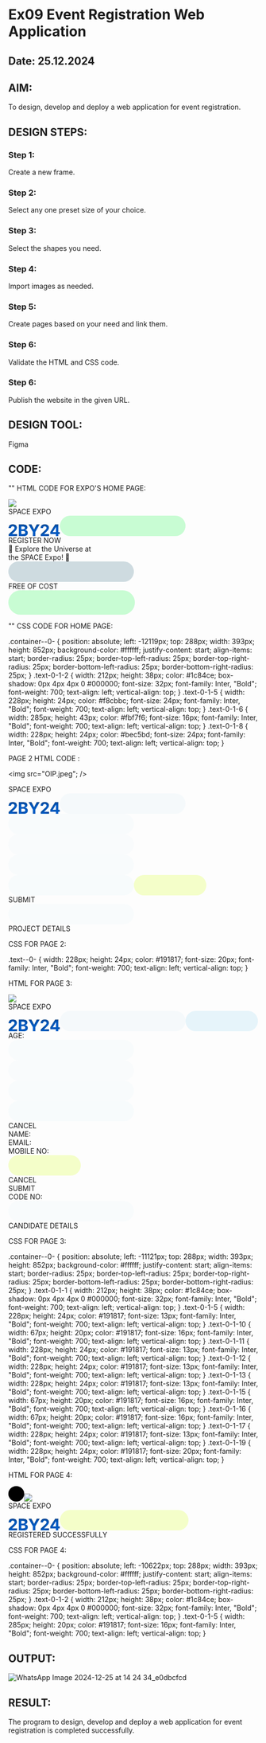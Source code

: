 # Ex09 Event Registration Web Application
## Date: 25.12.2024

## AIM:
To design, develop and deploy a web application for event registration.

## DESIGN STEPS:

### Step 1:
Create a new frame.

### Step 2:
Select any one preset size of your choice.

### Step 3:
Select the shapes you need.

### Step 4:
Import images as needed.

### Step 5:
Create pages based on your need and link them.

### Step 6:

Validate the HTML and CSS code.

### Step 6:

Publish the website in the given URL.

## DESIGN TOOL:
Figma

## CODE:
""
HTML CODE FOR EXPO'S HOME PAGE:

<div class="container--0-">
  <img src="OIP.jpeg";
  />
  <div class="text-0-1-2">SPACE EXPO</div>
  <svg
    width="104"
    height="24"
    viewBox="0 0 104 24"
    fill="none"
    xmlns="http://www.w3.org/2000/svg"
  >
    <g filter="url(#filter0_i_2_70)">
      <path
        d="M0.886452 24V20.4545L9.17054 12.7841C9.87509 12.1023 10.466 11.4886 10.9433 10.9432C11.4281 10.3977 11.7955 9.86363 12.0455 9.34091C12.2955 8.8106 12.4205 8.23863 12.4205 7.625C12.4205 6.94318 12.2652 6.35606 11.9546 5.86363C11.644 5.36363 11.2198 4.98106 10.6819 4.71591C10.144 4.44318 9.53418 4.30682 8.85236 4.30682C8.14024 4.30682 7.51903 4.45076 6.98873 4.73863C6.45842 5.02651 6.04933 5.43939 5.76145 5.97727C5.47357 6.51515 5.32963 7.1553 5.32963 7.89772H0.65918C0.65918 6.375 1.00388 5.05303 1.69327 3.93182C2.38266 2.8106 3.34857 1.94318 4.591 1.32954C5.83342 0.715906 7.26524 0.409088 8.88645 0.409088C10.5531 0.409088 12.0039 0.704543 13.2387 1.29545C14.4812 1.87879 15.4471 2.68939 16.1365 3.72727C16.8258 4.76515 17.1705 5.95454 17.1705 7.29545C17.1705 8.17424 16.9963 9.04166 16.6478 9.89773C16.3069 10.7538 15.6971 11.7045 14.8183 12.75C13.9395 13.7879 12.7008 15.0341 11.1024 16.4886L7.70463 19.8182V19.9773H17.4774V24H0.886452ZM21.1791 24V0.72727H30.4972C32.2094 0.72727 33.6374 0.981058 34.7813 1.48863C35.9253 1.99621 36.7851 2.70076 37.3609 3.60227C37.9366 4.49621 38.2245 5.52651 38.2245 6.69318C38.2245 7.60227 38.0427 8.40151 37.6791 9.09091C37.3154 9.77273 36.8154 10.3333 36.1791 10.7727C35.5503 11.2045 34.8306 11.5114 34.02 11.6932V11.9205C34.9063 11.9583 35.7359 12.2083 36.5086 12.6705C37.2889 13.1326 37.9215 13.7803 38.4063 14.6136C38.8912 15.4394 39.1336 16.4242 39.1336 17.5682C39.1336 18.803 38.8268 19.9053 38.2132 20.875C37.6071 21.8371 36.7094 22.5985 35.52 23.1591C34.3306 23.7197 32.8647 24 31.1222 24H21.1791ZM26.0995 19.9773H30.1109C31.4821 19.9773 32.4821 19.7159 33.1109 19.1932C33.7397 18.6629 34.0541 17.9583 34.0541 17.0795C34.0541 16.4356 33.8988 15.8674 33.5882 15.375C33.2776 14.8826 32.8344 14.4962 32.2586 14.2159C31.6904 13.9356 31.0124 13.7955 30.2245 13.7955H26.0995V19.9773ZM26.0995 10.4659H29.7472C30.4215 10.4659 31.02 10.3485 31.5427 10.1136C32.073 9.87121 32.4897 9.5303 32.7927 9.09091C33.1033 8.65151 33.2586 8.125 33.2586 7.51136C33.2586 6.67045 32.9594 5.99242 32.3609 5.47727C31.77 4.96212 30.9291 4.70454 29.8382 4.70454H26.0995V10.4659ZM40.9717 0.72727H46.483L51.7899 10.75H52.0171L57.324 0.72727H62.8353L54.3467 15.7727V24H49.4603V15.7727L40.9717 0.72727ZM65.3865 24V20.4545L73.6705 12.7841C74.3751 12.1023 74.966 11.4886 75.4433 10.9432C75.9281 10.3977 76.2955 9.86363 76.5455 9.34091C76.7955 8.8106 76.9205 8.23863 76.9205 7.625C76.9205 6.94318 76.7652 6.35606 76.4546 5.86363C76.144 5.36363 75.7198 4.98106 75.1819 4.71591C74.644 4.44318 74.0342 4.30682 73.3524 4.30682C72.6402 4.30682 72.019 4.45076 71.4887 4.73863C70.9584 5.02651 70.5493 5.43939 70.2615 5.97727C69.9736 6.51515 69.8296 7.1553 69.8296 7.89772H65.1592C65.1592 6.375 65.5039 5.05303 66.1933 3.93182C66.8827 2.8106 67.8486 1.94318 69.091 1.32954C70.3334 0.715906 71.7652 0.409088 73.3865 0.409088C75.0531 0.409088 76.5039 0.704543 77.7387 1.29545C78.9811 1.87879 79.9471 2.68939 80.6365 3.72727C81.3258 4.76515 81.6705 5.95454 81.6705 7.29545C81.6705 8.17424 81.4963 9.04166 81.1478 9.89773C80.8069 10.7538 80.1971 11.7045 79.3183 12.75C78.4395 13.7879 77.2008 15.0341 75.6024 16.4886L72.2046 19.8182V19.9773H81.9774V24H65.3865ZM84.6904 19.9091V16.0341L94.4063 0.72727H97.7472V6.09091H95.77L89.645 15.7841V15.9659H103.452V19.9091H84.6904ZM95.8609 24V18.7273L95.9518 17.0114V0.72727H100.565V24H95.8609Z"
        fill="#005FCC"
      ></path>
    </g>
    <defs>
      <filter
        id="filter0_i_2_70"
        x="0.65918"
        y="0.409088"
        width="102.793"
        height="27.5909"
        filterUnits="userSpaceOnUse"
        color-interpolation-filters="sRGB"
      >
        <feFlood flood-opacity="0" result="BackgroundImageFix"></feFlood>
        <feBlend
          mode="normal"
          in="SourceGraphic"
          in2="BackgroundImageFix"
          result="shape"
        ></feBlend>
        <feColorMatrix
          in="SourceAlpha"
          type="matrix"
          values="0 0 0 0 0 0 0 0 0 0 0 0 0 0 0 0 0 0 127 0"
          result="hardAlpha"
        ></feColorMatrix>
        <feOffset dy="4"></feOffset>
        <feGaussianBlur stdDeviation="2"></feGaussianBlur>
        <feComposite
          in2="hardAlpha"
          operator="arithmetic"
          k2="-1"
          k3="1"
        ></feComposite>
        <feColorMatrix
          type="matrix"
          values="0 0 0 0 0 0 0 0 0 0 0 0 0 0 0 0 0 0 0.25 0"
        ></feColorMatrix>
        <feBlend
          mode="normal"
          in2="shape"
          result="effect1_innerShadow_2_70"
        ></feBlend>
      </filter>
    </defs></svg
  ><svg
    width="253"
    height="41"
    viewBox="0 0 253 41"
    fill="none"
    xmlns="http://www.w3.org/2000/svg"
  >
    <rect
      width="253"
      height="41"
      rx="20.5"
      fill="#1FF74E"
      fill-opacity="0.24"
    ></rect>
  </svg>
  <div class="text-0-1-5">REGISTER NOW</div>
  <div class="text-0-1-6">
    🌌 Explore the Universe at <br />
    the SPACE Expo! 🌠
  </div>
  <svg
    width="253"
    height="41"
    viewBox="0 0 253 41"
    fill="none"
    xmlns="http://www.w3.org/2000/svg"
  >
    <rect
      width="253"
      height="41"
      rx="20.5"
      fill="#366D83"
      fill-opacity="0.24"
    ></rect>
  </svg>
  <div class="text-0-1-8">FREE OF COST<br /></div>
  <svg
    width="255"
    height="49"
    viewBox="0 0 255 49"
    fill="none"
    xmlns="http://www.w3.org/2000/svg"
  >
    <rect
      width="255"
      height="49"
      rx="24.5"
      fill="#1FF74E"
      fill-opacity="0.24"
    ></rect>
  </svg>
</div>

""
CSS CODE FOR HOME PAGE:

.container--0- {
  position: absolute;
  left: -12119px;
  top: 288px;
  width: 393px;
  height: 852px;
  background-color: #ffffff;
  justify-content: start;
  align-items: start;
  border-radius: 25px;
  border-top-left-radius: 25px;
  border-top-right-radius: 25px;
  border-bottom-left-radius: 25px;
  border-bottom-right-radius: 25px;
}
.text-0-1-2 {
  width: 212px;
  height: 38px;
  color: #1c84ce;
  box-shadow: 0px 4px 4px 0 #000000;
  font-size: 32px;
  font-family: Inter, "Bold";
  font-weight: 700;
  text-align: left;
  vertical-align: top;
}
.text-0-1-5 {
  width: 228px;
  height: 24px;
  color: #f8cbbc;
  font-size: 24px;
  font-family: Inter, "Bold";
  font-weight: 700;
  text-align: left;
  vertical-align: top;
}
.text-0-1-6 {
  width: 285px;
  height: 43px;
  color: #fbf7f6;
  font-size: 16px;
  font-family: Inter, "Bold";
  font-weight: 700;
  text-align: left;
  vertical-align: top;
}
.text-0-1-8 {
  width: 228px;
  height: 24px;
  color: #bec5bd;
  font-size: 24px;
  font-family: Inter, "Bold";
  font-weight: 700;
  text-align: left;
  vertical-align: top;
}

PAGE 2
HTML CODE :

<img src="OIP.jpeg";
/>
<div class="text--0-">SPACE EXPO</div>
<svg
  width="104"
  height="24"
  viewBox="0 0 104 24"
  fill="none"
  xmlns="http://www.w3.org/2000/svg"
>
  <g filter="url(#filter0_i_2_103)">
    <path
      d="M0.886452 24V20.4545L9.17054 12.7841C9.87509 12.1023 10.466 11.4886 10.9433 10.9432C11.4281 10.3977 11.7955 9.86363 12.0455 9.34091C12.2955 8.8106 12.4205 8.23863 12.4205 7.625C12.4205 6.94318 12.2652 6.35606 11.9546 5.86363C11.644 5.36363 11.2198 4.98106 10.6819 4.71591C10.144 4.44318 9.53418 4.30682 8.85236 4.30682C8.14024 4.30682 7.51903 4.45076 6.98873 4.73863C6.45842 5.02651 6.04933 5.43939 5.76145 5.97727C5.47357 6.51515 5.32963 7.1553 5.32963 7.89772H0.65918C0.65918 6.375 1.00388 5.05303 1.69327 3.93182C2.38266 2.8106 3.34857 1.94318 4.591 1.32954C5.83342 0.715906 7.26524 0.409088 8.88645 0.409088C10.5531 0.409088 12.0039 0.704543 13.2387 1.29545C14.4812 1.87879 15.4471 2.68939 16.1365 3.72727C16.8258 4.76515 17.1705 5.95454 17.1705 7.29545C17.1705 8.17424 16.9963 9.04166 16.6478 9.89773C16.3069 10.7538 15.6971 11.7045 14.8183 12.75C13.9395 13.7879 12.7008 15.0341 11.1024 16.4886L7.70463 19.8182V19.9773H17.4774V24H0.886452ZM21.1791 24V0.72727H30.4972C32.2094 0.72727 33.6374 0.981058 34.7813 1.48863C35.9253 1.99621 36.7851 2.70076 37.3609 3.60227C37.9366 4.49621 38.2245 5.52651 38.2245 6.69318C38.2245 7.60227 38.0427 8.40151 37.6791 9.09091C37.3154 9.77273 36.8154 10.3333 36.1791 10.7727C35.5503 11.2045 34.8306 11.5114 34.02 11.6932V11.9205C34.9063 11.9583 35.7359 12.2083 36.5086 12.6705C37.2889 13.1326 37.9215 13.7803 38.4063 14.6136C38.8912 15.4394 39.1336 16.4242 39.1336 17.5682C39.1336 18.803 38.8268 19.9053 38.2132 20.875C37.6071 21.8371 36.7094 22.5985 35.52 23.1591C34.3306 23.7197 32.8647 24 31.1222 24H21.1791ZM26.0995 19.9773H30.1109C31.4821 19.9773 32.4821 19.7159 33.1109 19.1932C33.7397 18.6629 34.0541 17.9583 34.0541 17.0795C34.0541 16.4356 33.8988 15.8674 33.5882 15.375C33.2775 14.8826 32.8344 14.4962 32.2586 14.2159C31.6904 13.9356 31.0124 13.7955 30.2245 13.7955H26.0995V19.9773ZM26.0995 10.4659H29.7472C30.4215 10.4659 31.02 10.3485 31.5427 10.1136C32.073 9.87121 32.4897 9.5303 32.7927 9.09091C33.1033 8.65151 33.2586 8.125 33.2586 7.51136C33.2586 6.67045 32.9594 5.99242 32.3609 5.47727C31.77 4.96212 30.9291 4.70454 29.8382 4.70454H26.0995V10.4659ZM40.9717 0.72727H46.483L51.7899 10.75H52.0171L57.324 0.72727H62.8353L54.3467 15.7727V24H49.4603V15.7727L40.9717 0.72727ZM65.3865 24V20.4545L73.6705 12.7841C74.3751 12.1023 74.966 11.4886 75.4433 10.9432C75.9281 10.3977 76.2955 9.86363 76.5455 9.34091C76.7955 8.8106 76.9205 8.23863 76.9205 7.625C76.9205 6.94318 76.7652 6.35606 76.4546 5.86363C76.144 5.36363 75.7198 4.98106 75.1819 4.71591C74.644 4.44318 74.0342 4.30682 73.3524 4.30682C72.6402 4.30682 72.019 4.45076 71.4887 4.73863C70.9584 5.02651 70.5493 5.43939 70.2615 5.97727C69.9736 6.51515 69.8296 7.1553 69.8296 7.89772H65.1592C65.1592 6.375 65.5039 5.05303 66.1933 3.93182C66.8827 2.8106 67.8486 1.94318 69.091 1.32954C70.3334 0.715906 71.7652 0.409088 73.3865 0.409088C75.0531 0.409088 76.5039 0.704543 77.7387 1.29545C78.9811 1.87879 79.9471 2.68939 80.6365 3.72727C81.3258 4.76515 81.6705 5.95454 81.6705 7.29545C81.6705 8.17424 81.4963 9.04166 81.1478 9.89773C80.8069 10.7538 80.1971 11.7045 79.3183 12.75C78.4395 13.7879 77.2008 15.0341 75.6024 16.4886L72.2046 19.8182V19.9773H81.9774V24H65.3865ZM84.6904 19.9091V16.0341L94.4063 0.72727H97.7472V6.09091H95.77L89.645 15.7841V15.9659H103.452V19.9091H84.6904ZM95.8609 24V18.7273L95.9518 17.0114V0.72727H100.565V24H95.8609Z"
      fill="#005FCC"
    ></path>
  </g>
  <defs>
    <filter
      id="filter0_i_2_103"
      x="0.65918"
      y="0.409088"
      width="102.793"
      height="27.5909"
      filterUnits="userSpaceOnUse"
      color-interpolation-filters="sRGB"
    >
      <feFlood flood-opacity="0" result="BackgroundImageFix"></feFlood>
      <feBlend
        mode="normal"
        in="SourceGraphic"
        in2="BackgroundImageFix"
        result="shape"
      ></feBlend>
      <feColorMatrix
        in="SourceAlpha"
        type="matrix"
        values="0 0 0 0 0 0 0 0 0 0 0 0 0 0 0 0 0 0 127 0"
        result="hardAlpha"
      ></feColorMatrix>
      <feOffset dy="4"></feOffset>
      <feGaussianBlur stdDeviation="2"></feGaussianBlur>
      <feComposite
        in2="hardAlpha"
        operator="arithmetic"
        k2="-1"
        k3="1"
      ></feComposite>
      <feColorMatrix
        type="matrix"
        values="0 0 0 0 0 0 0 0 0 0 0 0 0 0 0 0 0 0 0.25 0"
      ></feColorMatrix>
      <feBlend
        mode="normal"
        in2="shape"
        result="effect1_innerShadow_2_103"
      ></feBlend>
    </filter>
  </defs></svg
><svg
  width="253"
  height="41"
  viewBox="0 0 253 41"
  fill="none"
  xmlns="http://www.w3.org/2000/svg"
>
  <rect
    width="253"
    height="41"
    rx="20.5"
    fill="#EFF7FA"
    fill-opacity="0.56"
  ></rect></svg
><svg
  width="253"
  height="41"
  viewBox="0 0 253 41"
  fill="none"
  xmlns="http://www.w3.org/2000/svg"
>
  <rect
    width="253"
    height="41"
    rx="20.5"
    fill="#EFF7FA"
    fill-opacity="0.39"
  ></rect></svg
><svg
  width="253"
  height="41"
  viewBox="0 0 253 41"
  fill="none"
  xmlns="http://www.w3.org/2000/svg"
>
  <rect
    width="253"
    height="41"
    rx="20.5"
    fill="#EFF7FA"
    fill-opacity="0.34"
  ></rect></svg
><svg
  width="253"
  height="41"
  viewBox="0 0 253 41"
  fill="none"
  xmlns="http://www.w3.org/2000/svg"
>
  <rect
    width="253"
    height="41"
    rx="20.5"
    fill="#EFF7FA"
    fill-opacity="0.4"
  ></rect></svg
><svg
  width="253"
  height="41"
  viewBox="0 0 253 41"
  fill="none"
  xmlns="http://www.w3.org/2000/svg"
>
  <rect
    width="253"
    height="41"
    rx="20.5"
    fill="#EFF7FA"
    fill-opacity="0.42"
  ></rect></svg
><svg
  width="146"
  height="41"
  viewBox="0 0 146 41"
  fill="none"
  xmlns="http://www.w3.org/2000/svg"
>
  <rect
    width="146"
    height="41"
    rx="20.5"
    fill="#CDFF05"
    fill-opacity="0.21"
  ></rect>
</svg>
<div class="text--0-">SUBMIT</div>
<svg
  width="253"
  height="41"
  viewBox="0 0 253 41"
  fill="none"
  xmlns="http://www.w3.org/2000/svg"
>
  <rect
    width="253"
    height="41"
    rx="20.5"
    fill="#EFF7FA"
    fill-opacity="0.39"
  ></rect>
</svg>
<div class="text--0-">PROJECT DETAILS</div>

CSS FOR PAGE 2:

.text--0- {
  width: 228px;
  height: 24px;
  color: #191817;
  font-size: 20px;
  font-family: Inter, "Bold";
  font-weight: 700;
  text-align: left;
  vertical-align: top;
}

HTML FOR PAGE 3:

<div class="container--0-">
  <img src="OIP.jpeg";
  />
  <div class="text-0-1-1">SPACE EXPO</div>
  <svg
    width="104"
    height="24"
    viewBox="0 0 104 24"
    fill="none"
    xmlns="http://www.w3.org/2000/svg"
  >
    <g filter="url(#filter0_i_2_218)">
      <path
        d="M0.886452 24V20.4545L9.17054 12.7841C9.87509 12.1023 10.466 11.4886 10.9433 10.9432C11.4281 10.3977 11.7955 9.86363 12.0455 9.34091C12.2955 8.8106 12.4205 8.23863 12.4205 7.625C12.4205 6.94318 12.2652 6.35606 11.9546 5.86363C11.644 5.36363 11.2198 4.98106 10.6819 4.71591C10.144 4.44318 9.53418 4.30682 8.85236 4.30682C8.14024 4.30682 7.51903 4.45076 6.98873 4.73863C6.45842 5.02651 6.04933 5.43939 5.76145 5.97727C5.47357 6.51515 5.32963 7.1553 5.32963 7.89772H0.65918C0.65918 6.375 1.00388 5.05303 1.69327 3.93182C2.38266 2.8106 3.34857 1.94318 4.591 1.32954C5.83342 0.715906 7.26524 0.409088 8.88645 0.409088C10.5531 0.409088 12.0039 0.704543 13.2387 1.29545C14.4812 1.87879 15.4471 2.68939 16.1365 3.72727C16.8258 4.76515 17.1705 5.95454 17.1705 7.29545C17.1705 8.17424 16.9963 9.04166 16.6478 9.89773C16.3069 10.7538 15.6971 11.7045 14.8183 12.75C13.9395 13.7879 12.7008 15.0341 11.1024 16.4886L7.70463 19.8182V19.9773H17.4774V24H0.886452ZM21.1791 24V0.72727H30.4972C32.2094 0.72727 33.6374 0.981058 34.7813 1.48863C35.9253 1.99621 36.7851 2.70076 37.3609 3.60227C37.9366 4.49621 38.2245 5.52651 38.2245 6.69318C38.2245 7.60227 38.0427 8.40151 37.6791 9.09091C37.3154 9.77273 36.8154 10.3333 36.1791 10.7727C35.5503 11.2045 34.8306 11.5114 34.02 11.6932V11.9205C34.9063 11.9583 35.7359 12.2083 36.5086 12.6705C37.2889 13.1326 37.9215 13.7803 38.4063 14.6136C38.8912 15.4394 39.1336 16.4242 39.1336 17.5682C39.1336 18.803 38.8268 19.9053 38.2132 20.875C37.6071 21.8371 36.7094 22.5985 35.52 23.1591C34.3306 23.7197 32.8647 24 31.1222 24H21.1791ZM26.0995 19.9773H30.1109C31.4821 19.9773 32.4821 19.7159 33.1109 19.1932C33.7397 18.6629 34.0541 17.9583 34.0541 17.0795C34.0541 16.4356 33.8988 15.8674 33.5882 15.375C33.2775 14.8826 32.8344 14.4962 32.2586 14.2159C31.6904 13.9356 31.0124 13.7955 30.2245 13.7955H26.0995V19.9773ZM26.0995 10.4659H29.7472C30.4215 10.4659 31.02 10.3485 31.5427 10.1136C32.073 9.87121 32.4897 9.5303 32.7927 9.09091C33.1033 8.65151 33.2586 8.125 33.2586 7.51136C33.2586 6.67045 32.9594 5.99242 32.3609 5.47727C31.77 4.96212 30.9291 4.70454 29.8382 4.70454H26.0995V10.4659ZM40.9717 0.72727H46.483L51.7899 10.75H52.0171L57.324 0.72727H62.8353L54.3467 15.7727V24H49.4603V15.7727L40.9717 0.72727ZM65.3865 24V20.4545L73.6705 12.7841C74.3751 12.1023 74.966 11.4886 75.4433 10.9432C75.9281 10.3977 76.2955 9.86363 76.5455 9.34091C76.7955 8.8106 76.9205 8.23863 76.9205 7.625C76.9205 6.94318 76.7652 6.35606 76.4546 5.86363C76.144 5.36363 75.7198 4.98106 75.1819 4.71591C74.644 4.44318 74.0342 4.30682 73.3524 4.30682C72.6402 4.30682 72.019 4.45076 71.4887 4.73863C70.9584 5.02651 70.5493 5.43939 70.2615 5.97727C69.9736 6.51515 69.8296 7.1553 69.8296 7.89772H65.1592C65.1592 6.375 65.5039 5.05303 66.1933 3.93182C66.8827 2.8106 67.8486 1.94318 69.091 1.32954C70.3334 0.715906 71.7652 0.409088 73.3865 0.409088C75.0531 0.409088 76.5039 0.704543 77.7387 1.29545C78.9811 1.87879 79.9471 2.68939 80.6365 3.72727C81.3258 4.76515 81.6705 5.95454 81.6705 7.29545C81.6705 8.17424 81.4963 9.04166 81.1478 9.89773C80.8069 10.7538 80.1971 11.7045 79.3183 12.75C78.4395 13.7879 77.2008 15.0341 75.6024 16.4886L72.2046 19.8182V19.9773H81.9774V24H65.3865ZM84.6904 19.9091V16.0341L94.4063 0.72727H97.7472V6.09091H95.77L89.645 15.7841V15.9659H103.452V19.9091H84.6904ZM95.8609 24V18.7273L95.9518 17.0114V0.72727H100.565V24H95.8609Z"
        fill="#005FCC"
      ></path>
    </g>
    <defs>
      <filter
        id="filter0_i_2_218"
        x="0.65918"
        y="0.409088"
        width="102.793"
        height="27.5909"
        filterUnits="userSpaceOnUse"
        color-interpolation-filters="sRGB"
      >
        <feFlood flood-opacity="0" result="BackgroundImageFix"></feFlood>
        <feBlend
          mode="normal"
          in="SourceGraphic"
          in2="BackgroundImageFix"
          result="shape"
        ></feBlend>
        <feColorMatrix
          in="SourceAlpha"
          type="matrix"
          values="0 0 0 0 0 0 0 0 0 0 0 0 0 0 0 0 0 0 127 0"
          result="hardAlpha"
        ></feColorMatrix>
        <feOffset dy="4"></feOffset>
        <feGaussianBlur stdDeviation="2"></feGaussianBlur>
        <feComposite
          in2="hardAlpha"
          operator="arithmetic"
          k2="-1"
          k3="1"
        ></feComposite>
        <feColorMatrix
          type="matrix"
          values="0 0 0 0 0 0 0 0 0 0 0 0 0 0 0 0 0 0 0.25 0"
        ></feColorMatrix>
        <feBlend
          mode="normal"
          in2="shape"
          result="effect1_innerShadow_2_218"
        ></feBlend>
      </filter>
    </defs></svg
  ><svg
    width="253"
    height="41"
    viewBox="0 0 253 41"
    fill="none"
    xmlns="http://www.w3.org/2000/svg"
  >
    <rect
      width="253"
      height="41"
      rx="20.5"
      fill="#EFF7FA"
      fill-opacity="0.56"
    ></rect></svg
  ><svg
    width="146"
    height="41"
    viewBox="0 0 146 41"
    fill="none"
    xmlns="http://www.w3.org/2000/svg"
  >
    <rect
      width="146"
      height="41"
      rx="20.5"
      fill="#5EC1E8"
      fill-opacity="0.14"
    ></rect>
  </svg>
  <div class="text-0-1-5">AGE:</div>
  <svg
    width="253"
    height="41"
    viewBox="0 0 253 41"
    fill="none"
    xmlns="http://www.w3.org/2000/svg"
  >
    <rect
      width="253"
      height="41"
      rx="20.5"
      fill="#EFF7FA"
      fill-opacity="0.39"
    ></rect></svg
  ><svg
    width="253"
    height="41"
    viewBox="0 0 253 41"
    fill="none"
    xmlns="http://www.w3.org/2000/svg"
  >
    <rect
      width="253"
      height="41"
      rx="20.5"
      fill="#EFF7FA"
      fill-opacity="0.34"
    ></rect></svg
  ><svg
    width="253"
    height="41"
    viewBox="0 0 253 41"
    fill="none"
    xmlns="http://www.w3.org/2000/svg"
  >
    <rect
      width="253"
      height="41"
      rx="20.5"
      fill="#EFF7FA"
      fill-opacity="0.4"
    ></rect></svg
  ><svg
    width="253"
    height="41"
    viewBox="0 0 253 41"
    fill="none"
    xmlns="http://www.w3.org/2000/svg"
  >
    <rect
      width="253"
      height="41"
      rx="20.5"
      fill="#EFF7FA"
      fill-opacity="0.42"
    ></rect>
  </svg>
  <div class="text-0-1-10">CANCEL</div>
  <div class="text-0-1-11">NAME:</div>
  <div class="text-0-1-12">EMAIL:</div>
  <div class="text-0-1-13">MOBILE NO:</div>
  <svg
    width="146"
    height="41"
    viewBox="0 0 146 41"
    fill="none"
    xmlns="http://www.w3.org/2000/svg"
  >
    <rect
      width="146"
      height="41"
      rx="20.5"
      fill="#CDFF05"
      fill-opacity="0.21"
    ></rect>
  </svg>
  <div class="text-0-1-15">CANCEL</div>
  <div class="text-0-1-16">SUBMIT</div>
  <div class="text-0-1-17">CODE NO:</div>
  <svg
    width="253"
    height="41"
    viewBox="0 0 253 41"
    fill="none"
    xmlns="http://www.w3.org/2000/svg"
  >
    <rect
      width="253"
      height="41"
      rx="20.5"
      fill="#EFF7FA"
      fill-opacity="0.39"
    ></rect>
  </svg>
  <div class="text-0-1-19">CANDIDATE DETAILS</div>
</div>

CSS FOR PAGE 3:

.container--0- {
  position: absolute;
  left: -11121px;
  top: 288px;
  width: 393px;
  height: 852px;
  background-color: #ffffff;
  justify-content: start;
  align-items: start;
  border-radius: 25px;
  border-top-left-radius: 25px;
  border-top-right-radius: 25px;
  border-bottom-left-radius: 25px;
  border-bottom-right-radius: 25px;
}
.text-0-1-1 {
  width: 212px;
  height: 38px;
  color: #1c84ce;
  box-shadow: 0px 4px 4px 0 #000000;
  font-size: 32px;
  font-family: Inter, "Bold";
  font-weight: 700;
  text-align: left;
  vertical-align: top;
}
.text-0-1-5 {
  width: 228px;
  height: 24px;
  color: #191817;
  font-size: 13px;
  font-family: Inter, "Bold";
  font-weight: 700;
  text-align: left;
  vertical-align: top;
}
.text-0-1-10 {
  width: 67px;
  height: 20px;
  color: #191817;
  font-size: 16px;
  font-family: Inter, "Bold";
  font-weight: 700;
  text-align: left;
  vertical-align: top;
}
.text-0-1-11 {
  width: 228px;
  height: 24px;
  color: #191817;
  font-size: 13px;
  font-family: Inter, "Bold";
  font-weight: 700;
  text-align: left;
  vertical-align: top;
}
.text-0-1-12 {
  width: 228px;
  height: 24px;
  color: #191817;
  font-size: 13px;
  font-family: Inter, "Bold";
  font-weight: 700;
  text-align: left;
  vertical-align: top;
}
.text-0-1-13 {
  width: 228px;
  height: 24px;
  color: #191817;
  font-size: 13px;
  font-family: Inter, "Bold";
  font-weight: 700;
  text-align: left;
  vertical-align: top;
}
.text-0-1-15 {
  width: 67px;
  height: 20px;
  color: #191817;
  font-size: 16px;
  font-family: Inter, "Bold";
  font-weight: 700;
  text-align: left;
  vertical-align: top;
}
.text-0-1-16 {
  width: 67px;
  height: 20px;
  color: #191817;
  font-size: 16px;
  font-family: Inter, "Bold";
  font-weight: 700;
  text-align: left;
  vertical-align: top;
}
.text-0-1-17 {
  width: 228px;
  height: 24px;
  color: #191817;
  font-size: 13px;
  font-family: Inter, "Bold";
  font-weight: 700;
  text-align: left;
  vertical-align: top;
}
.text-0-1-19 {
  width: 228px;
  height: 24px;
  color: #191817;
  font-size: 20px;
  font-family: Inter, "Bold";
  font-weight: 700;
  text-align: left;
  vertical-align: top;
}


HTML FOR PAGE 4:

<div class="container--0-">
  <svg
    width="32"
    height="31"
    viewBox="0 0 32 31"
    fill="none"
    xmlns="http://www.w3.org/2000/svg">
    <ellipse cx="16" cy="15.5" rx="16" ry="15.5" fill="#010101"></ellipse></svg><img src="OIP.jpeg";/>
  <div class="text-0-1-2">SPACE EXPO</div>
  <svg
    width="104"
    height="24"
    viewBox="0 0 104 24"
    fill="none"
    xmlns="http://www.w3.org/2000/svg"
  >
    <g filter="url(#filter0_i_2_252)">
      <path
        d="M0.886452 24V20.4545L9.17054 12.7841C9.87509 12.1023 10.466 11.4886 10.9433 10.9432C11.4281 10.3977 11.7955 9.86363 12.0455 9.34091C12.2955 8.8106 12.4205 8.23863 12.4205 7.625C12.4205 6.94318 12.2652 6.35606 11.9546 5.86363C11.644 5.36363 11.2198 4.98106 10.6819 4.71591C10.144 4.44318 9.53418 4.30682 8.85236 4.30682C8.14024 4.30682 7.51903 4.45076 6.98873 4.73863C6.45842 5.02651 6.04933 5.43939 5.76145 5.97727C5.47357 6.51515 5.32963 7.1553 5.32963 7.89772H0.65918C0.65918 6.375 1.00388 5.05303 1.69327 3.93182C2.38266 2.8106 3.34857 1.94318 4.591 1.32954C5.83342 0.715906 7.26524 0.409088 8.88645 0.409088C10.5531 0.409088 12.0039 0.704543 13.2387 1.29545C14.4812 1.87879 15.4471 2.68939 16.1365 3.72727C16.8258 4.76515 17.1705 5.95454 17.1705 7.29545C17.1705 8.17424 16.9963 9.04166 16.6478 9.89773C16.3069 10.7538 15.6971 11.7045 14.8183 12.75C13.9395 13.7879 12.7008 15.0341 11.1024 16.4886L7.70463 19.8182V19.9773H17.4774V24H0.886452ZM21.1791 24V0.72727H30.4972C32.2094 0.72727 33.6374 0.981058 34.7813 1.48863C35.9253 1.99621 36.7851 2.70076 37.3609 3.60227C37.9366 4.49621 38.2245 5.52651 38.2245 6.69318C38.2245 7.60227 38.0427 8.40151 37.6791 9.09091C37.3154 9.77273 36.8154 10.3333 36.1791 10.7727C35.5503 11.2045 34.8306 11.5114 34.02 11.6932V11.9205C34.9063 11.9583 35.7359 12.2083 36.5086 12.6705C37.2889 13.1326 37.9215 13.7803 38.4063 14.6136C38.8912 15.4394 39.1336 16.4242 39.1336 17.5682C39.1336 18.803 38.8268 19.9053 38.2132 20.875C37.6071 21.8371 36.7094 22.5985 35.52 23.1591C34.3306 23.7197 32.8647 24 31.1222 24H21.1791ZM26.0995 19.9773H30.1109C31.4821 19.9773 32.4821 19.7159 33.1109 19.1932C33.7397 18.6629 34.0541 17.9583 34.0541 17.0795C34.0541 16.4356 33.8988 15.8674 33.5882 15.375C33.2775 14.8826 32.8344 14.4962 32.2586 14.2159C31.6904 13.9356 31.0124 13.7955 30.2245 13.7955H26.0995V19.9773ZM26.0995 10.4659H29.7472C30.4215 10.4659 31.02 10.3485 31.5427 10.1136C32.073 9.87121 32.4897 9.5303 32.7927 9.09091C33.1033 8.65151 33.2586 8.125 33.2586 7.51136C33.2586 6.67045 32.9594 5.99242 32.3609 5.47727C31.77 4.96212 30.9291 4.70454 29.8382 4.70454H26.0995V10.4659ZM40.9717 0.72727H46.483L51.7899 10.75H52.0171L57.324 0.72727H62.8353L54.3467 15.7727V24H49.4603V15.7727L40.9717 0.72727ZM65.3865 24V20.4545L73.6705 12.7841C74.3751 12.1023 74.966 11.4886 75.4433 10.9432C75.9281 10.3977 76.2955 9.86363 76.5455 9.34091C76.7955 8.8106 76.9205 8.23863 76.9205 7.625C76.9205 6.94318 76.7652 6.35606 76.4546 5.86363C76.144 5.36363 75.7198 4.98106 75.1819 4.71591C74.644 4.44318 74.0342 4.30682 73.3524 4.30682C72.6402 4.30682 72.019 4.45076 71.4887 4.73863C70.9584 5.02651 70.5493 5.43939 70.2615 5.97727C69.9736 6.51515 69.8296 7.1553 69.8296 7.89772H65.1592C65.1592 6.375 65.5039 5.05303 66.1933 3.93182C66.8827 2.8106 67.8486 1.94318 69.091 1.32954C70.3334 0.715906 71.7652 0.409088 73.3865 0.409088C75.0531 0.409088 76.5039 0.704543 77.7387 1.29545C78.9811 1.87879 79.9471 2.68939 80.6365 3.72727C81.3258 4.76515 81.6705 5.95454 81.6705 7.29545C81.6705 8.17424 81.4963 9.04166 81.1478 9.89773C80.8069 10.7538 80.1971 11.7045 79.3183 12.75C78.4395 13.7879 77.2008 15.0341 75.6024 16.4886L72.2046 19.8182V19.9773H81.9774V24H65.3865ZM84.6904 19.9091V16.0341L94.4063 0.72727H97.7472V6.09091H95.77L89.645 15.7841V15.9659H103.452V19.9091H84.6904ZM95.8609 24V18.7273L95.9518 17.0114V0.72727H100.565V24H95.8609Z"
        fill="#005FCC"
      ></path>
    </g>
    <defs>
      <filter
        id="filter0_i_2_252"
        x="0.65918"
        y="0.409088"
        width="102.793"
        height="27.5909"
        filterUnits="userSpaceOnUse"
        color-interpolation-filters="sRGB"
      >
        <feFlood flood-opacity="0" result="BackgroundImageFix"></feFlood>
        <feBlend
          mode="normal"
          in="SourceGraphic"
          in2="BackgroundImageFix"
          result="shape"
        ></feBlend>
        <feColorMatrix
          in="SourceAlpha"
          type="matrix"
          values="0 0 0 0 0 0 0 0 0 0 0 0 0 0 0 0 0 0 127 0"
          result="hardAlpha"
        ></feColorMatrix>
        <feOffset dy="4"></feOffset>
        <feGaussianBlur stdDeviation="2"></feGaussianBlur>
        <feComposite
          in2="hardAlpha"
          operator="arithmetic"
          k2="-1"
          k3="1"
        ></feComposite>
        <feColorMatrix
          type="matrix"
          values="0 0 0 0 0 0 0 0 0 0 0 0 0 0 0 0 0 0 0.25 0"
        ></feColorMatrix>
        <feBlend
          mode="normal"
          in2="shape"
          result="effect1_innerShadow_2_252"
        ></feBlend>
      </filter>
    </defs></svg
  ><svg
    width="259"
    height="41"
    viewBox="0 0 259 41"
    fill="none"
    xmlns="http://www.w3.org/2000/svg"
  >
    <rect
      width="259"
      height="41"
      rx="20.5"
      fill="#CDFF05"
      fill-opacity="0.21"
    ></rect>
  </svg>
  <div class="text-0-1-5">REGISTERED SUCCESSFULLY</div>
</div>


CSS FOR PAGE 4:

.container--0- {
  position: absolute;
  left: -10622px;
  top: 288px;
  width: 393px;
  height: 852px;
  background-color: #ffffff;
  justify-content: start;
  align-items: start;
  border-radius: 25px;
  border-top-left-radius: 25px;
  border-top-right-radius: 25px;
  border-bottom-left-radius: 25px;
  border-bottom-right-radius: 25px;
}
.text-0-1-2 {
  width: 212px;
  height: 38px;
  color: #1c84ce;
  box-shadow: 0px 4px 4px 0 #000000;
  font-size: 32px;
  font-family: Inter, "Bold";
  font-weight: 700;
  text-align: left;
  vertical-align: top;
}
.text-0-1-5 {
  width: 285px;
  height: 20px;
  color: #191817;
  font-size: 16px;
  font-family: Inter, "Bold";
  font-weight: 700;
  text-align: left;
  vertical-align: top;
}

## OUTPUT:

![WhatsApp Image 2024-12-25 at 14 24 34_e0dbcfcd](https://github.com/user-attachments/assets/0fef4b4a-b52e-4a81-91e3-10249877a2e5)


## RESULT:
The program to design, develop and deploy a web application for event registration is completed successfully.

